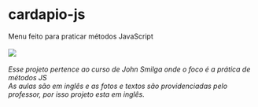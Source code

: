 # cardapio-js
Menu feito para praticar métodos JavaScript
<br><br>
<img src='assets/to_readme/teste.gif'>
<br><br>
<em>Esse projeto pertence ao curso de John Smilga onde o foco é a prática de métodos JS</em><br>
<em>As aulas são em inglês e as fotos e textos são providenciadas pelo professor, por isso  projeto esta em inglês.</em>
